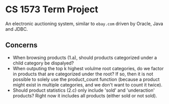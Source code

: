 # CS 1573 Term Project

An electronic auctioning system, similar to `ebay.com` driven by Oracle, Java and JDBC.

## Concerns

* When browsing products (1.a), should products categorized under a child category be dispalyed?
* When outputing the top k highest volulme root categories, do we factor in products that are categorized under the root? If so, then it is not possible to solely use the product_count function (because a product might exist in multiple categories, and we don't want to count it twice).
* Should product statistics (2.c) only include 'sold' and 'underaction' products? Right now it includes all products (either sold or not sold).
